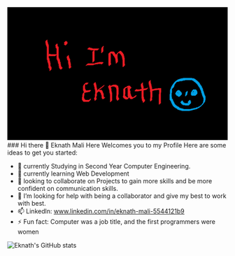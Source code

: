   <link rel="stylesheet" href="style.css"> 
<img src = "name.png" alt = "Error">
### Hi there 👋 Eknath Mali Here Welcomes you to my Profile
<!--
**eknathmali/eknathmali** is a ✨ _special_ ✨ repository because its `README.md` (this file) appears on your GitHub profile.
-->
Here are some ideas to get you started:

- 🔭 currently Studying in Second Year Computer Engineering.
- 🌱 currently learning Web Development
- 👯 looking to collaborate on Projects to gain more skills and be more confident on communication skills.
- 🤔 I’m looking for help with being a collaborator and give my best to work with best.
- 📫 Linkedln: www.linkedin.com/in/eknath-mali-5544121b9
- ⚡ Fun fact: Computer was a job title, and the first programmers were women



![Eknath's GitHub stats](https://github-readme-stats.vercel.app/api?username=eknathmali&show_icons=true&theme=blue-green)
